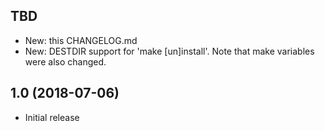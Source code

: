 TBD
---
 - New: this CHANGELOG.md
 - New: DESTDIR support for 'make [un]install'. Note that make variables were
   also changed.

1.0 (2018-07-06)
----------------
 - Initial release
